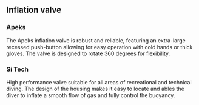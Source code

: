 ## Inflation valve

### Apeks

The Apeks inflation valve is robust and reliable, featuring an extra-large recessed push-button allowing for easy operation with cold hands or thick gloves. The valve is designed to rotate 360 degrees for flexibility.

### Si Tech

High performance valve suitable for all areas of recreational and technical diving. The design of the housing makes it easy to locate and ables the diver to inflate a smooth flow of gas and fully control the buoyancy.